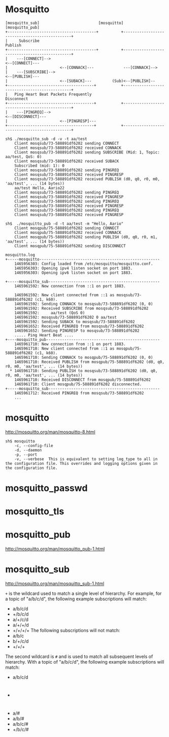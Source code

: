 # Mosquitto 
```
[mosquitto_sub]                          [mosquitto]                                 [mosquitto_pub]
+---------------------------------------+          +-----------------------------------------------+
|     Subscribe                                                                         Publish
+---------------------------------------+          +-----------------------------------------------+
|    ---[CONNECT]-->                                                                 <--[CONNECT]---
|                       <--[CONNACK]---             ---[CONNACK]-->
|    ---[SUBSCRIBE]-->                                                               <--[PUBLISH]---
|                       <--[SUBACK]---         (Sub)<--[PUBLISH]--
+--------------------------------------+           +-----------------------------------------------+
|   Ping Heart Beat Packets Frequently                                          Disconnect
+--------------------------------------+           +-----------------------------------------------+
|    ---[PINGREQ]-->                                                              <--[DISCONNECT]---
|                       <--[PINGRESP]---            
+--------------------------------------+           +-----------------------------------------------+
```

```
sh$ ./mosquitto_sub -d -v -t aa/test
    Client mosqsub/73-588891df6202 sending CONNECT
    Client mosqsub/73-588891df6202 received CONNACK
    Client mosqsub/73-588891df6202 sending SUBSCRIBE (Mid: 1, Topic: aa/test, QoS: 0)
    Client mosqsub/73-588891df6202 received SUBACK
    Subscribed (mid: 1): 0
    Client mosqsub/73-588891df6202 sending PINGREQ
    Client mosqsub/73-588891df6202 received PINGRESP
    Client mosqsub/73-588891df6202 received PUBLISH (d0, q0, r0, m0, 'aa/test', ... (14 bytes))
    aa/test Hello, Aario22
    Client mosqsub/73-588891df6202 sending PINGREQ
    Client mosqsub/73-588891df6202 received PINGRESP
    Client mosqsub/73-588891df6202 sending PINGREQ
    Client mosqsub/73-588891df6202 received PINGRESP
    Client mosqsub/73-588891df6202 sending PINGREQ
    Client mosqsub/73-588891df6202 received PINGRESP

```


```
sh$  ./mosquitto_pub -d -t aa/test -m "Hello, Aario"
    Client mosqpub/75-588891df6202 sending CONNECT
    Client mosqpub/75-588891df6202 received CONNACK
    Client mosqpub/75-588891df6202 sending PUBLISH (d0, q0, r0, m1, 'aa/test', ... (14 bytes))
    Client mosqpub/75-588891df6202 sending DISCONNECT
```

```
mosquitto.log
+-----mosquitto-----------------------------------------------------
    1465956303: Config loaded from /etc/mosquitto/mosquitto.conf.
    1465956303: Opening ipv4 listen socket on port 1883.
    1465956303: Opening ipv6 listen socket on port 1883.
    
+-----mosquitto_sub-------------------------------------------------    
    1465961592: New connection from ::1 on port 1883.
    
    1465961592: New client connected from ::1 as mosqsub/73-588891df6202 (c1, k60).
    1465961592: Sending CONNACK to mosqsub/73-588891df6202 (0, 0)
    1465961592: Received SUBSCRIBE from mosqsub/73-588891df6202
    1465961592: 	aa/test (QoS 0)
    1465961592: mosqsub/73-588891df6202 0 aa/test
    1465961592: Sending SUBACK to mosqsub/73-588891df6202
    1465961652: Received PINGREQ from mosqsub/73-588891df6202
    1465961652: Sending PINGRESP to mosqsub/73-588891df6202
    ..... Ping Heart Beat ....
+----mosquitto_pub--------------------------------------------------
    1465961710: New connection from ::1 on port 1883.
    1465961710: New client connected from ::1 as mosqpub/75-588891df6202 (c1, k60).
    1465961710: Sending CONNACK to mosqpub/75-588891df6202 (0, 0)
    1465961710: Received PUBLISH from mosqpub/75-588891df6202 (d0, q0, r0, m0, 'aa/test', ... (14 bytes))
  * 1465961710: Sending PUBLISH to mosqsub/73-588891df6202 (d0, q0, r0, m0, 'aa/test', ... (14 bytes))
    1465961710: Received DISCONNECT from mosqpub/75-588891df6202
    1465961710: Client mosqpub/75-588891df6202 disconnected.
+-----mosquitto_sub-------------------------------------------------  
    1465961712: Received PINGREQ from mosqsub/73-588891df6202
    ...
```

# mosquitto
http://mosquitto.org/man/mosquitto-8.html

```
sh$ mosquitto
    -c, --config-file
    -d, --daemon
    -p, --port
    -v, --verbose  This is equivalent to setting log_type to all in the configuration file. This overrides and logging options given in the configuration file.
```
# mosquitto_passwd
# mosquitto_tls
# mosquitto_pub
http://mosquitto.org/man/mosquitto_pub-1.html


# mosquitto_sub
http://mosquitto.org/man/mosquitto_sub-1.html

`+` is the wildcard used to match a single level of hierarchy. For example, for a topic of "a/b/c/d", the following example subscriptions will match:
*   a/b/c/d
*   +/b/c/d
*   a/+/c/d
*   a/+/+/d
*   +/+/+/+
The following subscriptions will not match:
*   a/b/c
*   b/+/c/d
*   +/+/+

The second wildcard is `#` and is used to match all subsequent levels of hierarchy. With a topic of "a/b/c/d", the following example subscriptions will match:
*   a/b/c/d
*   #
*   a/#
*   a/b/#
*   a/b/c/#
*   +/b/c/#